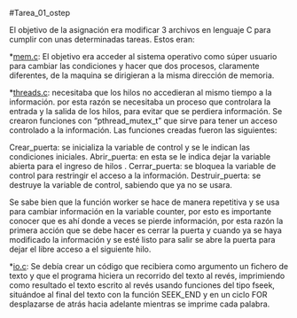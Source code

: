 #Tarea_01_ostep

El objetivo de la asignación era modificar 3 archivos en lenguaje C para cumplir con unas 
determinadas tareas. Estos eran:

*[mem.c](mem.c): El objetivo era acceder al sistema operativo como súper usuario para
cambiar las condiciones y hacer que dos procesos, claramente diferentes, de la maquina se
 dirigieran a la misma dirección de memoria.
 
*[threads.c](threads.c): necesitaba que los hilos no accedieran al mismo tiempo a la 
información. por esta razón se necesitaba un proceso que controlara la entrada y la salida
de los hilos, para evitar que se perdiera información. Se crearon funciones con 
“pthread_mutex_t” que sirve para tener un acceso controlado a la información. Las funciones
creadas fueron las siguientes:

Crear_puerta: se inicializa la variable de control y se le indican las condiciones iniciales. 
Abrir_puerta: en esta se le indica dejar la variable abierta para el ingreso de hilos .
Cerrar_puerta: se bloquea la variable de control para restringir el acceso a la información.
Destruir_puerta: se destruye la variable de control, sabiendo que ya no se usara.

Se sabe bien que la función worker se hace de manera repetitiva y se usa para cambiar 
información en la variable counter, por esto es importante conocer que es ahí donde a veces
se pierde información, por esta razón la primera acción que se debe hacer es cerrar la 
puerta y cuando ya se haya modificado la información y se esté listo para salir se abre la 
puerta para dejar el libre acceso a el siguiente hilo.  

*[io.c](io.c): Se debía crear un código que recibiera como argumento un fichero de texto
y que el programa hiciera un recorrido del texto al revés, imprimiendo como resultado el
texto escrito al revés usando funciones del tipo fseek, situándoe al final del texto con la
función SEEK_END y en un ciclo FOR desplazarse de atrás hacia adelante mientras se imprime
cada palabra.
